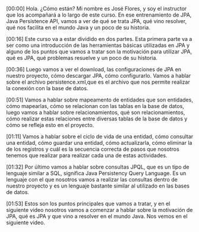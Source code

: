 [00:00] Hola. ¿Cómo están? Mi nombre es José Flores, y soy el instructor que los acompañará a lo largo de este curso. En ese entrenamiento de JPA, Java Persistence API, vamos a ver de qué se trata JPA, qué vino resolver, qué nos facilita en el mundo Java y un poco de su historia.

[00:16] Este curso va a estar dividido en dos partes. Esta primera parte va a ser como una introducción de las herramientas básicas utilizadas en JPA y alguno de los puntos que vamos a tratar son la motivación para utilizar JPA, qué es JPA, qué problemas resuelve y un poco de su historia.

[00:36] Luego vamos a ver el download, las configuraciones de JPA en nuestro proyecto, cómo descargar JPA, cómo configurarlo. Vamos a hablar sobre el archivo persistence.xml,que es el archivo que nos permite realizar la conexión con la base de datos.

[00:51] Vamos a hablar sobre mapeamento de entidades que son entidades, cómo mapearlas, cómo se relacionan con las tablas en la base de datos, luego vamos a hablar sobre relacionamientos, qué son relacionamientos, cómo realizar estas relaciones entre diversas tablas de la base de datos y cómo se refleja esto en el proyecto.

[01:11] Vamos a hablar sobre el ciclo de vida de una entidad, cómo consultar una entidad, cómo guardar una entidad, cómo actualizarla, cómo eliminar la de los registros y cuál es la secuencia correcta de pasos que nosotros tenemos que realizar para realizar cada una de estas actividades.

[01:32] Por último vamos a hablar sobre consultas JPQL, que es un tipo de lenguaje similar a SQL, significa Java Persistency Query Language. Es un lenguaje con el que nosotros vamos a realizar las consultas dentro de nuestro proyecto y es un lenguaje bastante similar al utilizado en las bases de datos.

[01:53] Estos son los puntos principales que vamos a tratar, y en el siguiente video nosotros vamos a comenzar a hablar sobre la motivación de JPA, qué es JPA y que vino a resolver en el mundo Java. Nos vemos en el siguiente video.